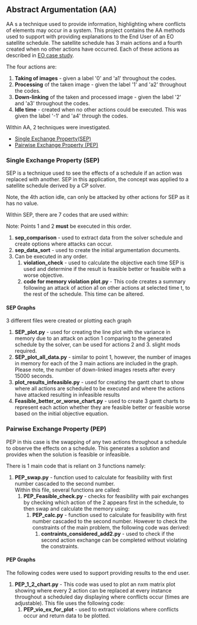 ## Abstract Argumentation (AA)

AA s a technique used to provide information, highlighting where conflicts of elements may occur in a system. 
This project contains the AA methods used to support with providing explanations to the End User of an EO satellite schedule.
The satellite schedule has 3 main actions and a fourth created when no other actions have occurred. 
Each of these actions as described in [EO case study](././README.md#Earth-Observation-Case-study).

The four actions are:
1. **Taking of images** - given a label '0' and 'a1' throughout the codes.
2. **Processing** of the taken image - given the label '1' and 'a2' throughout the codes.
3. **Down-linking** of the taken and processed image - given the label '2' and 'a3' throughout the codes.
4. **Idle time** - created when no other actions could be executed. This was given the label '-1' and 'a4' through the codes.


Within AA, 2 techniques were investigated.

- [Single Exchange Property(SEP)](#Single-Exchange-Property-(SEP))
- [Pairwise Exchange Property (PEP)](#Pairwise-Exchange-Property-(PEP))

### Single Exchange Property (SEP)

SEP is a technique used to see the effects of a schedule if an action was replaced with another.
SEP in this application, the concept was applied to a satellite schedule derived by a CP solver.

Note, the 4th action idle, can only be attacked by other actions for SEP as it has no value. 

Within SEP, there are 7 codes that are used within:

Note: Points 1 and 2 **must** be executed in this order.
1. **sep_comparison** - used to extract data from the solver schedule and create options where attacks can occur.
2. **sep_data_sort** - used to create the initial argumentation documents.
3. Can be executed in any order.
   1. **violation_check** - used to calculate the objective each time SEP is used and determine if the result is feasible better or
   feasible with a worse objective.
   2. **code for memory violation plot.py** - This code creates a summary following an attack of action a1 on other actions at selected time t,
   to the rest of the schedule. This time can be altered.

#### SEP Graphs
3 different files were created or plotting each graph

1. **SEP_plot.py** - used for creating the line plot with the variance in memory due to an attack on action 1 comparing to the generated schedule 
   by the solver, can be used for actions 2 and 3. slight mods required.
2. **SEP_plot_all_data.py** - similar to point 1, however, the number of images in memory for each of the 3 main actions are included in the graph. Please note,
    the number of down-linked images resets after every 15000 seconds.
3. **plot_results_infeasible.py** - used for creating the gantt chart to show where all actions are scheduled to be executed and where the actions have attacked resulting in infeasible results
4. **Feasible_better_or_worse_chart.py** - used to create 3 gantt charts to represent each action whether they are feasible better or feasible worse based on the initial objective equation.

### Pairwise Exchange Property (PEP)

PEP in this case is the swapping of any two actions throughout a schedule to observe the effects on a schedule. This generates a solution and provides when the
solution is feasible or infeasible.

There is 1 main code that is reliant on 3 functions namely:

1. **PEP_swap.py** - function used to calculate for feasibility with first number cascaded to the second number.\
   Within this file, several functions are called:
   1. **PEP_Feasible_check.py** - checks for feasibility with pair exchanges by checking which action of the 2 appears first in the schedule,
       to then swap and calculate the memory using:
      1. **PEP_calc.py** -  function used to calculate for feasibility with first number cascaded to the second number. 
      However to check the constraints of the main problem, the following code was derived:
         1. **contraints_considered_add2.py** - used to check if the second action exchange can be completed without violating the constraints.

#### PEP Graphs
The following codes were used to support providing results to the end user.
1. **PEP_1_2_chart.py** - This code was used to plot an nxm matrix plot showing where every 2 action can be replaced at every instance throughout a scheduled day displaying where conflicts occur (times are adjustable).
   This file uses the following code:
   1. **PEP_vio_ex_for_plot** -  used to extract violations where conflicts occur and return data to be plotted. 
